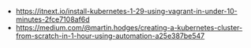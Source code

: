 
- https://itnext.io/install-kubernetes-1-29-using-vagrant-in-under-10-minutes-2fce7108af6d
- https://medium.com/@martin.hodges/creating-a-kubernetes-cluster-from-scratch-in-1-hour-using-automation-a25e387be547
